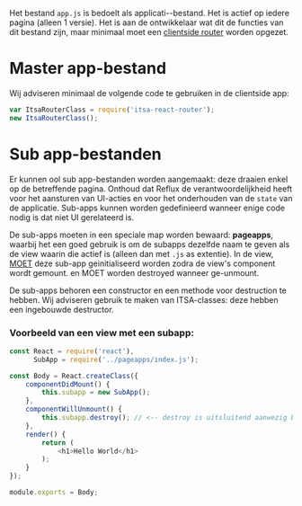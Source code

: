 Het bestand `app.js` is bedoelt als applicati--bestand. Het is actief op iedere pagina (alleen 1 versie). Het is aan de ontwikkelaar wat dit de functies van dit bestand zijn, maar minimaal moet een [clientside router](/router) worden opgezet.

# Master app-bestand
Wij adviseren minimaal de volgende code te gebruiken in de clientside app:

```js
var ItsaRouterClass = require('itsa-react-router');
new ItsaRouterClass();
```

# Sub app-bestanden
Er kunnen ool sub app-bestanden worden aangemaakt: deze draaien enkel op de betreffende pagina. Onthoud dat Reflux de verantwoordelijkheid heeft voor het aansturen van UI-acties en voor het onderhouden van de `state` van de applicatie. Sub-apps kunnen worden gedefinieerd wanneer enige code nodig is dat niet UI gerelateerd is.

De sub-apps moeten in een speciale map worden bewaard: **pageapps**, waarbij het een goed gebruik is om de subapps dezelfde naam te geven als de view waarin die actief is (alleen dan met `.js` as extentie). In de view, <u>MOET</u> deze sub-app geinitialiseerd worden zodra de view's component wordt gemount. en MOET worden destroyed wanneer ge-unmount.

De sub-apps behoren een constructor en een methode voor destruction te hebben. Wij adviseren gebruik te maken van ITSA-classes: deze hebben een ingebouwde destructor.

### Voorbeeld van een view met een subapp:
```js
const React = require('react'),
      SubApp = require('../pageapps/index.js');

const Body = React.createClass({
    componentDidMount() {
        this.subapp = new SubApp();
    },
    componentWillUnmount() {
        this.subapp.destroy(); // <-- destroy is uitsluitend aanwezig bij ITSA-Classes, niet ES6-Classes
    },
    render() {
        return (
            <h1>Hello World</h1>
        );
    }
});

module.exports = Body;
```